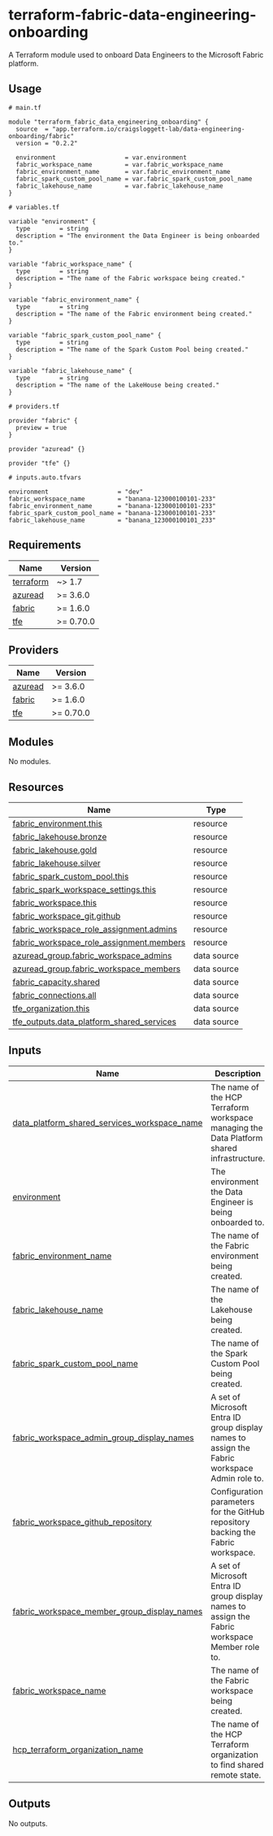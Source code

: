 # terraform-fabric-data-engineering-onboarding
A Terraform module used to onboard Data Engineers to the Microsoft Fabric platform.

<!-- BEGIN_TF_DOCS -->
## Usage

```hcl
# main.tf

module "terraform_fabric_data_engineering_onboarding" {
  source  = "app.terraform.io/craigsloggett-lab/data-engineering-onboarding/fabric"
  version = "0.2.2"

  environment                   = var.environment
  fabric_workspace_name         = var.fabric_workspace_name
  fabric_environment_name       = var.fabric_environment_name
  fabric_spark_custom_pool_name = var.fabric_spark_custom_pool_name
  fabric_lakehouse_name         = var.fabric_lakehouse_name
}

# variables.tf

variable "environment" {
  type        = string
  description = "The environment the Data Engineer is being onboarded to."
}

variable "fabric_workspace_name" {
  type        = string
  description = "The name of the Fabric workspace being created."
}

variable "fabric_environment_name" {
  type        = string
  description = "The name of the Fabric environment being created."
}

variable "fabric_spark_custom_pool_name" {
  type        = string
  description = "The name of the Spark Custom Pool being created."
}

variable "fabric_lakehouse_name" {
  type        = string
  description = "The name of the LakeHouse being created."
}

# providers.tf

provider "fabric" {
  preview = true
}

provider "azuread" {}

provider "tfe" {}

# inputs.auto.tfvars

environment                   = "dev"
fabric_workspace_name         = "banana-123000100101-233"
fabric_environment_name       = "banana-123000100101-233"
fabric_spark_custom_pool_name = "banana-123000100101-233"
fabric_lakehouse_name         = "banana_123000100101_233"
```

## Requirements

| Name | Version |
|------|---------|
| <a name="requirement_terraform"></a> [terraform](#requirement\_terraform) | ~> 1.7 |
| <a name="requirement_azuread"></a> [azuread](#requirement\_azuread) | >= 3.6.0 |
| <a name="requirement_fabric"></a> [fabric](#requirement\_fabric) | >= 1.6.0 |
| <a name="requirement_tfe"></a> [tfe](#requirement\_tfe) | >= 0.70.0 |

## Providers

| Name | Version |
|------|---------|
| <a name="provider_azuread"></a> [azuread](#provider\_azuread) | >= 3.6.0 |
| <a name="provider_fabric"></a> [fabric](#provider\_fabric) | >= 1.6.0 |
| <a name="provider_tfe"></a> [tfe](#provider\_tfe) | >= 0.70.0 |

## Modules

No modules.

## Resources

| Name | Type |
|------|------|
| [fabric_environment.this](https://registry.terraform.io/providers/microsoft/fabric/latest/docs/resources/environment) | resource |
| [fabric_lakehouse.bronze](https://registry.terraform.io/providers/microsoft/fabric/latest/docs/resources/lakehouse) | resource |
| [fabric_lakehouse.gold](https://registry.terraform.io/providers/microsoft/fabric/latest/docs/resources/lakehouse) | resource |
| [fabric_lakehouse.silver](https://registry.terraform.io/providers/microsoft/fabric/latest/docs/resources/lakehouse) | resource |
| [fabric_spark_custom_pool.this](https://registry.terraform.io/providers/microsoft/fabric/latest/docs/resources/spark_custom_pool) | resource |
| [fabric_spark_workspace_settings.this](https://registry.terraform.io/providers/microsoft/fabric/latest/docs/resources/spark_workspace_settings) | resource |
| [fabric_workspace.this](https://registry.terraform.io/providers/microsoft/fabric/latest/docs/resources/workspace) | resource |
| [fabric_workspace_git.github](https://registry.terraform.io/providers/microsoft/fabric/latest/docs/resources/workspace_git) | resource |
| [fabric_workspace_role_assignment.admins](https://registry.terraform.io/providers/microsoft/fabric/latest/docs/resources/workspace_role_assignment) | resource |
| [fabric_workspace_role_assignment.members](https://registry.terraform.io/providers/microsoft/fabric/latest/docs/resources/workspace_role_assignment) | resource |
| [azuread_group.fabric_workspace_admins](https://registry.terraform.io/providers/hashicorp/azuread/latest/docs/data-sources/group) | data source |
| [azuread_group.fabric_workspace_members](https://registry.terraform.io/providers/hashicorp/azuread/latest/docs/data-sources/group) | data source |
| [fabric_capacity.shared](https://registry.terraform.io/providers/microsoft/fabric/latest/docs/data-sources/capacity) | data source |
| [fabric_connections.all](https://registry.terraform.io/providers/microsoft/fabric/latest/docs/data-sources/connections) | data source |
| [tfe_organization.this](https://registry.terraform.io/providers/hashicorp/tfe/latest/docs/data-sources/organization) | data source |
| [tfe_outputs.data_platform_shared_services](https://registry.terraform.io/providers/hashicorp/tfe/latest/docs/data-sources/outputs) | data source |

## Inputs

| Name | Description | Type | Default | Required |
|------|-------------|------|---------|:--------:|
| <a name="input_data_platform_shared_services_workspace_name"></a> [data\_platform\_shared\_services\_workspace\_name](#input\_data\_platform\_shared\_services\_workspace\_name) | The name of the HCP Terraform workspace managing the Data Platform shared infrastructure. | `string` | `"azure-fabric-shared-services"` | no |
| <a name="input_environment"></a> [environment](#input\_environment) | The environment the Data Engineer is being onboarded to. | `string` | n/a | yes |
| <a name="input_fabric_environment_name"></a> [fabric\_environment\_name](#input\_fabric\_environment\_name) | The name of the Fabric environment being created. | `string` | n/a | yes |
| <a name="input_fabric_lakehouse_name"></a> [fabric\_lakehouse\_name](#input\_fabric\_lakehouse\_name) | The name of the Lakehouse being created. | `string` | n/a | yes |
| <a name="input_fabric_spark_custom_pool_name"></a> [fabric\_spark\_custom\_pool\_name](#input\_fabric\_spark\_custom\_pool\_name) | The name of the Spark Custom Pool being created. | `string` | n/a | yes |
| <a name="input_fabric_workspace_admin_group_display_names"></a> [fabric\_workspace\_admin\_group\_display\_names](#input\_fabric\_workspace\_admin\_group\_display\_names) | A set of Microsoft Entra ID group display names to assign the Fabric workspace Admin role to. | `set(string)` | <pre>[<br/>  "Data Platform Engineering"<br/>]</pre> | no |
| <a name="input_fabric_workspace_github_repository"></a> [fabric\_workspace\_github\_repository](#input\_fabric\_workspace\_github\_repository) | Configuration parameters for the GitHub repository backing the Fabric workspace. | <pre>object({<br/>    owner = string<br/>    name  = string<br/>  })</pre> | <pre>{<br/>  "name": "microsoft-fabric-workspaces",<br/>  "owner": "craigsloggett-lab"<br/>}</pre> | no |
| <a name="input_fabric_workspace_member_group_display_names"></a> [fabric\_workspace\_member\_group\_display\_names](#input\_fabric\_workspace\_member\_group\_display\_names) | A set of Microsoft Entra ID group display names to assign the Fabric workspace Member role to. | `set(string)` | <pre>[<br/>  "Data Engineering"<br/>]</pre> | no |
| <a name="input_fabric_workspace_name"></a> [fabric\_workspace\_name](#input\_fabric\_workspace\_name) | The name of the Fabric workspace being created. | `string` | n/a | yes |
| <a name="input_hcp_terraform_organization_name"></a> [hcp\_terraform\_organization\_name](#input\_hcp\_terraform\_organization\_name) | The name of the HCP Terraform organization to find shared remote state. | `string` | `"craigsloggett-lab"` | no |

## Outputs

No outputs.
<!-- END_TF_DOCS -->